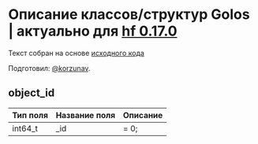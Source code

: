 # Описание классов/структур Golos | актуально для [hf 0.17.0](https://github.com/GolosChain/golos/releases/tag/v0.17.0)
Текст собран на основе [исходного кода](https://github.com/GolosChain/golos/tree/master/libraries/chainbase/include/chainbase/chainbase.hpp)

Подготовил: [@korzunav](https://golos.io/@korzunav).

## object_id


|Тип поля|Название поля|Описание|
|--------|-------------|--------|
|int64_t|_id|= 0;|
